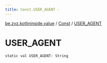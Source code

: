 ```yaml
---
title: Const.USER_AGENT - 
---
```


[be.zvz.kotlininside.value](../index.html) / [Const](index.html) / [USER_AGENT](./-u-s-e-r_-a-g-e-n-t.html)

# USER_AGENT

`static val USER_AGENT: String`
